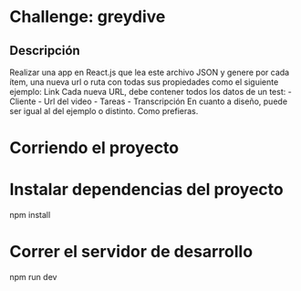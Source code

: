 # Challenge: greydive

<h2>Descripción</h2>
Realizar una app en React.js que lea este archivo JSON y
genere por cada ítem, una nueva url o ruta con todas sus
propiedades como el siguiente ejemplo:
Link
Cada nueva URL, debe contener todos los datos de un test:
- Cliente
- Url del video
- Tareas
- Transcripción
En cuanto a diseño, puede ser igual al del ejemplo o
distinto. Como prefieras.

# Corriendo el proyecto

  # Instalar dependencias del proyecto
  npm install

  # Correr el servidor de desarrollo
  npm run dev
